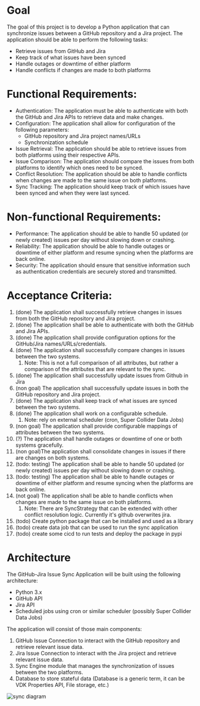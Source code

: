 
# Goal
The goal of this project is to develop a Python application
that can synchronize issues between a GitHub repository and a Jira project.
The application should be able to perform the following tasks:

* Retrieve issues from GitHub and Jira
* Keep track of what issues have been synced
* Handle outages or downtime of either platform
* Handle conflicts if changes are made to both platforms

# Functional Requirements:

- Authentication: The application must be able to authenticate with both the GitHub and Jira APIs to retrieve data and make changes.
- Configuration: The application shall allow for configuration of the following parameters:
    - GitHub repository and Jira project names/URLs 
    - Synchronization schedule
- Issue Retrieval: The application should be able to retrieve issues from both platforms using their respective APIs.
- Issue Comparison: The application should compare the issues from both platforms to identify which ones need to be synced.
- Conflict Resolution: The application should be able to handle conflicts when changes are made to the same issue on both platforms.
- Sync Tracking: The application should keep track of which issues have been synced and when they were last synced.

# Non-functional Requirements:

- Performance: The application should be able to handle 50 updated (or newly created) issues per day  without slowing down or crashing.
- Reliability: The application should be able to handle outages or downtime of either platform and resume syncing when the platforms are back online.
- Security: The application should ensure that sensitive information such as authentication credentials are securely stored and transmitted.

# Acceptance Criteria:

1. (done) The application shall successfully retrieve changes in issues from both the GitHub repository and Jira project.
2. (done) The application shall be able to authenticate with both the GitHub and Jira APIs.
3. (done) The application shall provide configuration options for the GitHub/Jira names/URLs/credentials.
4. (done) The application shall successfully compare changes in issues between the two systems.
   1. Note: This is not a full comparison of all attributes, but rather a comparison of the attributes that are relevant to the sync.
5. (done) The application shall successfully update issues from Github in Jira
6. (non goal) The application shall successfully update issues in both the GitHub repository and Jira project.
7. (done) The application shall keep track of what issues are synced between the two systems.
8. (done) The application shall work on a configurable schedule.
   1. Note: rely on external scheduler (cron, Super Collider Data Jobs)
9. (non goal) The application shall provide configurable mappings of attributes between the two systems.
10. (?) The application shall handle outages or downtime of one or both systems gracefully.
11. (non goal)The application shall consolidate changes in issues if there are changes on both systems.
12. (todo: testing) The application shall be able to handle 50 updated (or newly created) issues per day without slowing down or crashing.
13. (todo: testing) The application shall be able to handle outages or downtime of either platform and resume syncing when the platforms are back online.
14. (not goal) The application shall be able to handle conflicts when changes are made to the same issue on both platforms.
    1. Note: There are SyncStrategy that can be extended with other conflict resolution logic. Currently it's github overwrites jira.
15. (todo) Create python package that can be installed and used as a library
16. (todo) create data job that can be used to run the sync application
17. (todo) create some cicd to run tests and deploy the package in pypi
    
# Architecture


The GitHub-Jira Issue Sync Application will be built using the following architecture:

- Python 3.x
- GitHub API
- Jira API
- Scheduled jobs using cron or similar scheduler (possibly Super Collider Data Jobs)

The application will consist of those main components:

1. GitHub Issue Connection to interact with the GitHub repository and retrieve relevant issue data.
2. Jira Issue Connection to interact with the Jira project and retrieve relevant issue data.
3. Sync Engine module that manages the synchronization of issues between the two platforms.
4. Database to store stateful data (Database is a generic term, it can be VDK Properties API, File storage, etc.)


![sync diagram](https://www.plantuml.com/plantuml/svg/ZP31JiCm38RlVWfhTrvW1pGnq0Q2qxG7S9keYzewaUC88SIx4pT50h73UhB_VFd_lzbb9T4oJv37m8c4PkpZd29xLlm4hDz35ETb7wSes4tKZqsjmo2ni6idxvUW7hu0gDUwdhCNI2GQ-f285JSlGGYVSouUtoA72csGCffSzx_i8UYnT5Vem_4VU_hW7fzu2EmNn7PmfDHHzlYu3W3M2E_kcyKMz-99VSRQjIItZCGObiJ8s1h00jijSztYoRFBAsGHOB8T_yHKHADKhvbI2ZmWiRl6hoLUOnnppRUuI-b-apScj_Sph_Fw5oOq47RrKfcdRm00)

